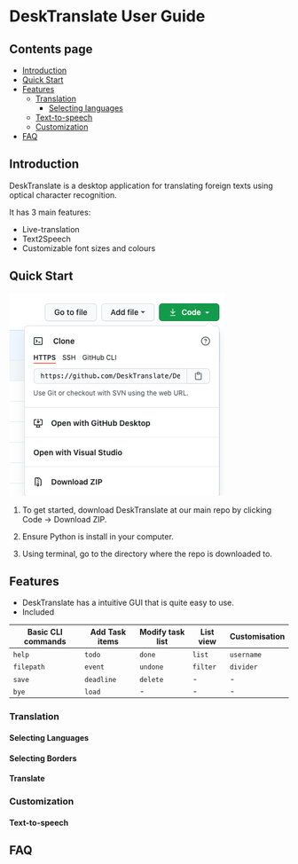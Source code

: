 # DeskTranslate User Guide

## Contents page


* [Introduction](#introduction)
* [Quick Start](#quick-start)
* [Features](#features)
  * [Translation](#translation)
    * [Selecting languages](#selecting-languages)
  * [Text-to-speech](#text-to-speech)
  * [Customization](#customization)      
* [FAQ](#faq)


## Introduction

DeskTranslate is a desktop application for translating foreign texts using optical character recognition. 

It has 3 main features:

* Live-translation
* Text2Speech
* Customizable font sizes and colours

## Quick Start

![](images/githubDownload.png)

1. To get started, download DeskTranslate at our main repo by clicking Code -> Download ZIP.

2. Ensure Python is install in your computer.

3. Using terminal, go to the directory where the repo is downloaded to.   

## Features 

* DeskTranslate has a intuitive GUI that is quite easy to use.
* Included

Basic CLI commands | Add Task items | Modify task list |  List view | Customisation
------------ | ------------- | ------------- | ------------- | ------------- |
`help` | `todo` | `done` | `list` | `username`
`filepath` | `event` | `undone` | `filter` | `divider`
`save` | `deadline` | `delete` |- |- |
`bye` | `load`| - |- |- |


### Translation

#### Selecting Languages

#### Selecting Borders

#### Translate


### Customization

#### Text-to-speech


## FAQ



